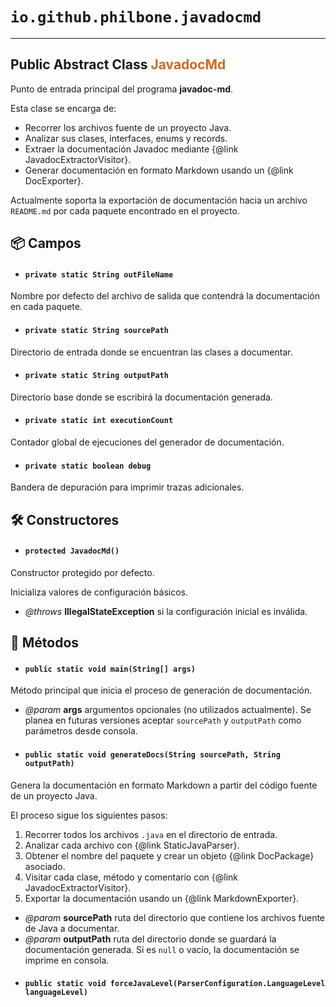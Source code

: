 # `io.github.philbone.javadocmd`

---

## Public Abstract Class <span style="color:#d2691e">JavadocMd</span>

Punto de entrada principal del programa <b>javadoc-md</b>.
<p>
Esta clase se encarga de:
<ul>
<li>Recorrer los archivos fuente de un proyecto Java.</li>
<li>Analizar sus clases, interfaces, enums y records.</li>
<li>Extraer la documentación Javadoc mediante
{@link JavadocExtractorVisitor}.</li>
<li>Generar documentación en formato Markdown usando un
{@link DocExporter}.</li>
</ul>

<p>
Actualmente soporta la exportación de documentación hacia un archivo
<code>README.md</code> por cada paquete encontrado en el proyecto.</p>

## 📦 Campos

- #### `private static String outFileName`
Nombre por defecto del archivo de salida que contendrá la documentación
en cada paquete.

- #### `private static String sourcePath`
Directorio de entrada donde se encuentran las clases a documentar.

- #### `private static String outputPath`
Directorio base donde se escribirá la documentación generada.

- #### `private static int executionCount`
Contador global de ejecuciones del generador de documentación.

- #### `private static boolean debug`
Bandera de depuración para imprimir trazas adicionales.

## 🛠️ Constructores

- #### `protected JavadocMd()`
Constructor protegido por defecto.
<p>
Inicializa valores de configuración básicos.

- *@throws* **IllegalStateException** si la configuración inicial es inválida.
## 🧮 Métodos

- #### `public static void main(String[] args)`
Método principal que inicia el proceso de generación de documentación.

- *@param* **args** argumentos opcionales (no utilizados actualmente). Se planea
en futuras versiones aceptar <code>sourcePath</code> y
<code>outputPath</code> como parámetros desde consola.
- #### `public static void generateDocs(String sourcePath, String outputPath)`
Genera la documentación en formato Markdown a partir del código fuente de
un proyecto Java.
<p>
El proceso sigue los siguientes pasos:
<ol>
<li>Recorrer todos los archivos <code>.java</code> en el directorio de
entrada.</li>
<li>Analizar cada archivo con {@link StaticJavaParser}.</li>
<li>Obtener el nombre del paquete y crear un objeto {@link DocPackage}
asociado.</li>
<li>Visitar cada clase, método y comentario con
{@link JavadocExtractorVisitor}.</li>
<li>Exportar la documentación usando un {@link MarkdownExporter}.</li>
</ol>

- *@param* **sourcePath** ruta del directorio que contiene los archivos fuente de
Java a documentar.
- *@param* **outputPath** ruta del directorio donde se guardará la documentación
generada. Si es <code>null</code> o vacío, la documentación se imprime en
consola.
- #### `public static void forceJavaLevel(ParserConfiguration.LanguageLevel languageLevel)`
